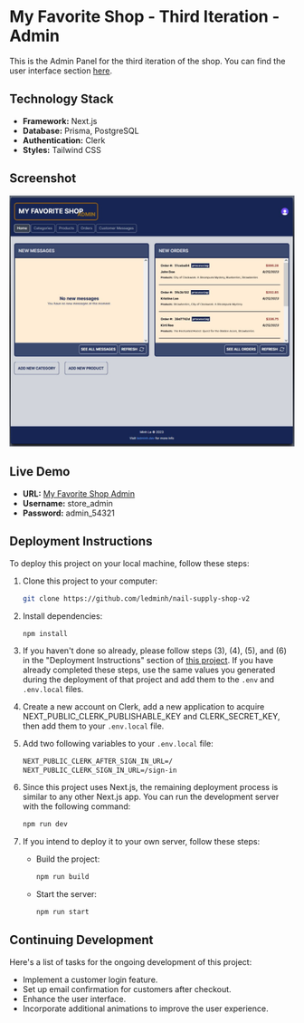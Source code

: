 # My Favorite Shop - Third Iteration - Admin

This is the Admin Panel for the third iteration of the shop. You can find the user interface section [here](https://github.com/ledninh/my-favorite-shop).

## Technology Stack

- **Framework:** Next.js
- **Database:** Prisma, PostgreSQL
- **Authentication:** Clerk
- **Styles:** Tailwind CSS

## Screenshot
![Third Iteration Admin Screenshot](3rd-iteration-admin-screenshot.jpg)


## Live Demo

- **URL:** [My Favorite Shop Admin](https://my-favorite-shop-admin.vercel.app)
- **Username:** store_admin
- **Password:** admin_54321

## Deployment Instructions

To deploy this project on your local machine, follow these steps:

1. Clone this project to your computer:

   ```sh
   git clone https://github.com/ledminh/nail-supply-shop-v2
   ```

2. Install dependencies:

   ```sh
   npm install
   ```

 3. If you haven't done so already, please follow steps (3), (4), (5), and (6) in the "Deployment Instructions" section of [this project](https://github.com/ledminh/my-favorite-shop). If you have already completed these steps, use the same values you generated during the deployment of that project and add them to the `.env` and `.env.local` files.
    
 5. Create a new account on Clerk, add a new application to acquire NEXT_PUBLIC_CLERK_PUBLISHABLE_KEY and CLERK_SECRET_KEY, then add them to your `.env.local` file.

 6. Add two following variables to your `.env.local` file:

    ```
    NEXT_PUBLIC_CLERK_AFTER_SIGN_IN_URL=/
    NEXT_PUBLIC_CLERK_SIGN_IN_URL=/sign-in
    ```

 7. Since this project uses Next.js, the remaining deployment process is similar to any other Next.js app. You can run the development server with the following command:

      ```sh
      npm run dev
      ```

 8. If you intend to deploy it to your own server, follow these steps:

      - Build the project:
   
        ```sh
        npm run build
        ```
   
      - Start the server:
   
        ```sh
        npm run start
        ```

## Continuing Development

Here's a list of tasks for the ongoing development of this project:

- Implement a customer login feature.
- Set up email confirmation for customers after checkout.
- Enhance the user interface.
- Incorporate additional animations to improve the user experience.
